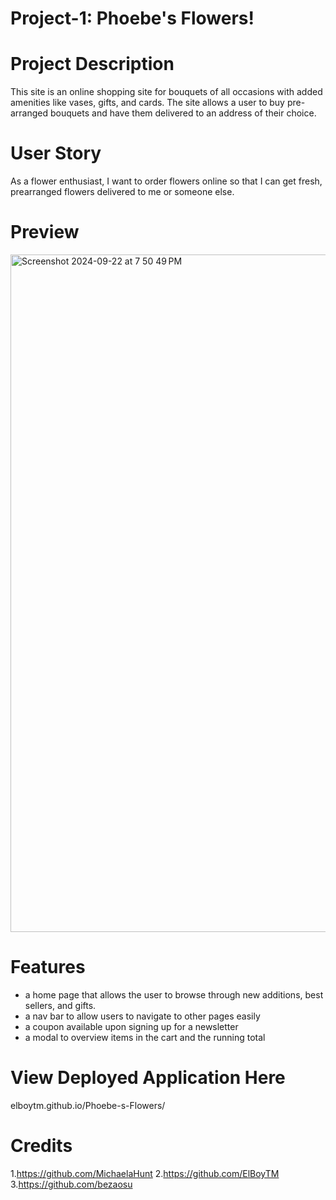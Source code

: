 # Project-1:  Phoebe's Flowers!

# Project Description 
This site is an online shopping site for bouquets of all occasions with added amenities like vases, gifts, and cards. 
The site allows a user to buy pre-arranged bouquets and have them delivered to an address of their choice. 

# User Story
As a flower enthusiast,
I want to order flowers online
so that I can get fresh, prearranged flowers delivered to me or someone else.

# Preview
<img width="1084" alt="Screenshot 2024-09-22 at 7 50 49 PM" src="https://github.com/user-attachments/assets/ff6ce09f-9954-4ec1-882d-8363291c8bb7">

# Features
- a home page that allows the user to browse through new additions, best sellers, and gifts.
- a nav bar to allow users to navigate to other pages easily
- a coupon available upon signing up for a newsletter
- a modal to overview items in the cart and the running total

# View Deployed Application Here
elboytm.github.io/Phoebe-s-Flowers/

# Credits

1.https://github.com/MichaelaHunt
2.https://github.com/ElBoyTM
3.https://github.com/bezaosu
